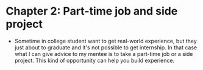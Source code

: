 # Chapter 2: Part-time job and side project

- Sometime in college student want to get real-world experience, but they just about to graduate and it's not possible to get internship. In that case what I can give advice to my mentee is to take a part-time job or a side project. This kind of opportunity can help you build experience.
